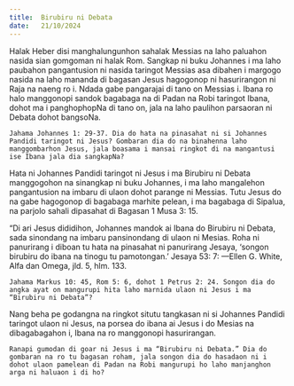 ```yaml
---
title:  Birubiru ni Debata
date:   21/10/2024
---
```


Halak Heber disi manghalungunhon sahalak Messias na laho paluahon nasida sian gomgoman ni halak Rom. Sangkap ni buku Johannes i ma laho paubahon pangantusion ni nasida taringot Messias asa dibahen i margogo nasida na laho mananda di bagasan Jesus hagogonop ni hasurirangon ni Raja na naeng ro i. Ndada gabe pangarajai di tano on Messias i. Ibana ro halo manggonopi sandok bagabaga na di Padan na Robi taringot Ibana, dohot ma i panghophopNa di tano on, jala na laho paulihon parsaoran ni Debata dohot bangsoNa.

`Jahama Johannes 1: 29-37. Dia do hata na pinasahat ni si Johannes Pandidi taringot ni Jesus? Gombaran dia do na binahenna laho manggombarhon Jesus, jala boasama i mansai ringkot di na mangantusi ise Ibana jala dia sangkapNa?`

Hata ni Johannes Pandidi taringot ni Jesus i ma Birubiru ni Debata manggogohon na sinangkap ni buku Johannes, i ma laho mangalehon pangantusion na imbaru di ulaon dohot parange ni Messias. Tutu Jesus do na gabe hagogonop di bagabaga marhite pelean, i ma bagabaga di Sipalua, na parjolo sahali dipasahat di Bagasan 1 Musa 3: 15.

“Di ari Jesus dididihon, Johannes mandok ai Ibana do Birubiru ni Debata, sada sinondang na imbaru pansinondang di ulaon ni Mesias. Roha ni panurirang i diboan tu hata na pinasahat ni panurirang Jesaya, ‘songon birubiru do ibana na tinogu tu pamotongan.’ Jesaya 53: 7: —Ellen G. White, Alfa dan Omega, jld. 5, hlm. 133.

`Jahama Markus 10: 45, Rom 5: 6, dohot 1 Petrus 2: 24. Songon dia do angka ayat on mangurupi hita laho marnida ulaon ni Jesus i ma “Birubiru ni Debata”?`

Nang beha pe godangna na ringkot situtu tangkasan ni si Johannes Pandidi taringot ulaon ni Jesus, na porsea do ibana ai Jesus i do Mesias na dibagabagahon i, Ibana na ro manggonopi hasurirangan.

`Ranapi gumodan di goar ni Jesus i ma “Birubiru ni Debata.” Dia do gombaran na ro tu bagasan roham, jala songon dia do hasadaon ni i dohot ulaon pamelean di Padan na Robi mangurupi ho laho manjanghon arga ni haluaon i di ho?`